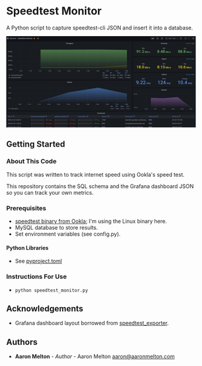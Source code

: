 # Speedtest Monitor

A Python script to capture speedtest-cli JSON and insert it into a database.

![speedtest_monitor.png](speedtest_monitor.png)

## Getting Started

### About This Code
This script was written to track internet speed using Ookla's speed test.

This repository contains the SQL schema and the Grafana dashboard JSON so you can track your own metrics.

### Prerequisites
* [speedtest binary from Ookla](https://www.speedtest.net/apps/cli); I'm using the Linux binary here.
* MySQL database to store results.
* Set environment variables (see config.py).

#### Python Libraries
* See [pyproject.toml](pyproject.toml)

### Instructions For Use

* `python speedtest_monitor.py`

## Acknowledgements
* Grafana dashboard layout borrowed from [speedtest_exporter](https://github.com/danopstech/speedtest_exporter).

## Authors
* **Aaron Melton** - *Author* - Aaron Melton <aaron@aaronmelton.com>
